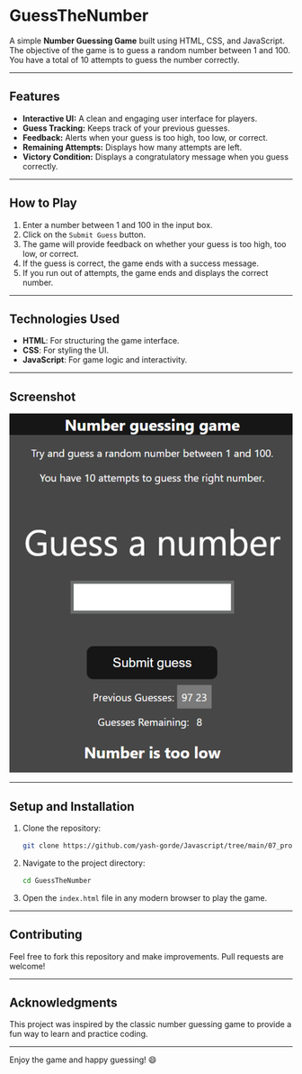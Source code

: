 # GuessTheNumber

A simple **Number Guessing Game** built using HTML, CSS, and JavaScript. The objective of the game is to guess a random number between 1 and 100. You have a total of 10 attempts to guess the number correctly.

---

## Features
- **Interactive UI:** A clean and engaging user interface for players.
- **Guess Tracking:** Keeps track of your previous guesses.
- **Feedback:** Alerts when your guess is too high, too low, or correct.
- **Remaining Attempts:** Displays how many attempts are left.
- **Victory Condition:** Displays a congratulatory message when you guess correctly.

---

## How to Play
1. Enter a number between 1 and 100 in the input box.
2. Click on the `Submit Guess` button.
3. The game will provide feedback on whether your guess is too high, too low, or correct.
4. If the guess is correct, the game ends with a success message.
5. If you run out of attempts, the game ends and displays the correct number.

---

## Technologies Used
- **HTML**: For structuring the game interface.
- **CSS**: For styling the UI.
- **JavaScript**: For game logic and interactivity.

---

## Screenshot
![Number Guessing Game Screenshot](https://raw.githubusercontent.com/yash-gorde/Javascript/main/07_projects/GuessTheNumber/image.png)

---

## Setup and Installation
1. Clone the repository:
    ```bash
    git clone https://github.com/yash-gorde/Javascript/tree/main/07_projects/GuessTheNumber
    ```
2. Navigate to the project directory:
    ```bash
    cd GuessTheNumber
    ```
3. Open the `index.html` file in any modern browser to play the game.

---

## Contributing
Feel free to fork this repository and make improvements. Pull requests are welcome!

---

## Acknowledgments
This project was inspired by the classic number guessing game to provide a fun way to learn and practice coding.

---

Enjoy the game and happy guessing! :smile:

